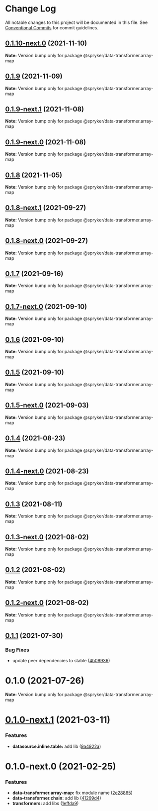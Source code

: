 # Change Log

All notable changes to this project will be documented in this file.
See [Conventional Commits](https://conventionalcommits.org) for commit guidelines.

## [0.1.10-next.0](https://github.com/spryker/zed-gui/compare/@spryker/data-transformer.array-map@0.1.8-next.1...@spryker/data-transformer.array-map@0.1.10-next.0) (2021-11-10)

**Note:** Version bump only for package @spryker/data-transformer.array-map





## [0.1.9](https://github.com/spryker/ui-components/compare/@spryker/data-transformer.array-map@0.1.9-next.1...@spryker/data-transformer.array-map@0.1.9) (2021-11-09)

**Note:** Version bump only for package @spryker/data-transformer.array-map





## [0.1.9-next.1](https://github.com/spryker/ui-components/compare/@spryker/data-transformer.array-map@0.1.8...@spryker/data-transformer.array-map@0.1.9-next.1) (2021-11-08)

**Note:** Version bump only for package @spryker/data-transformer.array-map





## [0.1.9-next.0](https://github.com/spryker/zed-gui/compare/@spryker/data-transformer.array-map@0.1.8-next.1...@spryker/data-transformer.array-map@0.1.9-next.0) (2021-11-08)

**Note:** Version bump only for package @spryker/data-transformer.array-map





## [0.1.8](https://github.com/spryker/ui-components/compare/@spryker/data-transformer.array-map@0.1.8-next.1...@spryker/data-transformer.array-map@0.1.8) (2021-11-05)

**Note:** Version bump only for package @spryker/data-transformer.array-map





## [0.1.8-next.1](https://github.com/spryker/ui-components/compare/@spryker/data-transformer.array-map@0.1.7...@spryker/data-transformer.array-map@0.1.8-next.1) (2021-09-27)

**Note:** Version bump only for package @spryker/data-transformer.array-map





## [0.1.8-next.0](https://github.com/spryker/zed-gui/compare/@spryker/data-transformer.array-map@0.1.4...@spryker/data-transformer.array-map@0.1.8-next.0) (2021-09-27)

**Note:** Version bump only for package @spryker/data-transformer.array-map





## [0.1.7](https://github.com/spryker/ui-components/compare/@spryker/data-transformer.array-map@0.1.7-next.0...@spryker/data-transformer.array-map@0.1.7) (2021-09-16)

**Note:** Version bump only for package @spryker/data-transformer.array-map





## [0.1.7-next.0](https://github.com/spryker/ui-components/compare/@spryker/data-transformer.array-map@0.1.6...@spryker/data-transformer.array-map@0.1.7-next.0) (2021-09-10)

**Note:** Version bump only for package @spryker/data-transformer.array-map





## [0.1.6](https://github.com/spryker/ui-components/compare/@spryker/data-transformer.array-map@0.1.5-next.0...@spryker/data-transformer.array-map@0.1.6) (2021-09-10)

**Note:** Version bump only for package @spryker/data-transformer.array-map





## [0.1.5](https://github.com/spryker/ui-components/compare/@spryker/data-transformer.array-map@0.1.5-next.0...@spryker/data-transformer.array-map@0.1.5) (2021-09-10)

**Note:** Version bump only for package @spryker/data-transformer.array-map





## [0.1.5-next.0](https://github.com/spryker/ui-components/compare/@spryker/data-transformer.array-map@0.1.4...@spryker/data-transformer.array-map@0.1.5-next.0) (2021-09-03)

**Note:** Version bump only for package @spryker/data-transformer.array-map





## [0.1.4](https://github.com/spryker/ui-components/compare/@spryker/data-transformer.array-map@0.1.4-next.0...@spryker/data-transformer.array-map@0.1.4) (2021-08-23)

**Note:** Version bump only for package @spryker/data-transformer.array-map





## [0.1.4-next.0](https://github.com/spryker/ui-components/compare/@spryker/data-transformer.array-map@0.1.3...@spryker/data-transformer.array-map@0.1.4-next.0) (2021-08-23)

**Note:** Version bump only for package @spryker/data-transformer.array-map





## [0.1.3](https://github.com/spryker/ui-components/compare/@spryker/data-transformer.array-map@0.1.3-next.0...@spryker/data-transformer.array-map@0.1.3) (2021-08-11)

**Note:** Version bump only for package @spryker/data-transformer.array-map





## [0.1.3-next.0](https://github.com/spryker/ui-components/compare/@spryker/data-transformer.array-map@0.1.2...@spryker/data-transformer.array-map@0.1.3-next.0) (2021-08-02)

**Note:** Version bump only for package @spryker/data-transformer.array-map





## [0.1.2](https://github.com/spryker/ui-components/compare/@spryker/data-transformer.array-map@0.1.2-next.0...@spryker/data-transformer.array-map@0.1.2) (2021-08-02)

**Note:** Version bump only for package @spryker/data-transformer.array-map





## [0.1.2-next.0](https://github.com/spryker/ui-components/compare/@spryker/data-transformer.array-map@0.1.1...@spryker/data-transformer.array-map@0.1.2-next.0) (2021-08-02)

**Note:** Version bump only for package @spryker/data-transformer.array-map





## [0.1.1](https://github.com/spryker/ui-components/compare/@spryker/data-transformer.array-map@0.1.0...@spryker/data-transformer.array-map@0.1.1) (2021-07-30)


### Bug Fixes

* update peer dependencies to stable ([4b08936](https://github.com/spryker/ui-components/commit/4b0893691360cf4bd66935aed24873266c98c4e4))





# 0.1.0 (2021-07-26)

**Note:** Version bump only for package @spryker/data-transformer.array-map





# [0.1.0-next.1](https://github.com/spryker/ui-components/compare/@spryker/data-transformer.array-map@0.1.0-next.0...@spryker/data-transformer.array-map@0.1.0-next.1) (2021-03-11)


### Features

* **datasource.inline.table:** add lib ([9a4922a](https://github.com/spryker/ui-components/commit/9a4922abf05f78ecd1f8a723773cd206c077db13))





# 0.1.0-next.0 (2021-02-25)


### Features

* **data-transformer.array-map:** fix module name ([2e28865](https://github.com/spryker/ui-components/commit/2e2886524ce55c361e8c4574e9b98df2b98677b7))
* **data-transformer.chain:** add lib ([41269d4](https://github.com/spryker/ui-components/commit/41269d46f7239aa485d8ef2f368a5b9ad16c8cab))
* **transformers:** add libs ([1effda9](https://github.com/spryker/ui-components/commit/1effda9b5d26b80dd8dbe4345077013b69219877))
